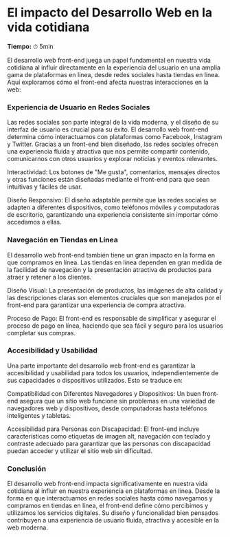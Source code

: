 # El impacto del Desarrollo Web en la vida cotidiana

**Tiempo:** ⏱ 5min

El desarrollo web front-end juega un papel fundamental en nuestra vida cotidiana al influir directamente en la experiencia del usuario en una amplia gama de plataformas en línea, desde redes sociales hasta tiendas en línea. Aquí exploramos cómo el front-end afecta nuestras interacciones en la web:

### Experiencia de Usuario en Redes Sociales

Las redes sociales son parte integral de la vida moderna, y el diseño de su interfaz de usuario es crucial para su éxito. El desarrollo web front-end determina cómo interactuamos con plataformas como Facebook, Instagram y Twitter. Gracias a un front-end bien diseñado, las redes sociales ofrecen una experiencia fluida y atractiva que nos permite compartir contenido, comunicarnos con otros usuarios y explorar noticias y eventos relevantes.

Interactividad: Los botones de "Me gusta", comentarios, mensajes directos y otras funciones están diseñadas mediante el front-end para que sean intuitivas y fáciles de usar.

Diseño Responsivo: El diseño adaptable permite que las redes sociales se adapten a diferentes dispositivos, como teléfonos móviles y computadoras de escritorio, garantizando una experiencia consistente sin importar cómo accedamos a ellas.

### Navegación en Tiendas en Línea

El desarrollo web front-end también tiene un gran impacto en la forma en que compramos en línea. Las tiendas en línea dependen en gran medida de la facilidad de navegación y la presentación atractiva de productos para atraer y retener a los clientes.

Diseño Visual: La presentación de productos, las imágenes de alta calidad y las descripciones claras son elementos cruciales que son manejados por el front-end para garantizar una experiencia de compra atractiva.

Proceso de Pago: El front-end es responsable de simplificar y asegurar el proceso de pago en línea, haciendo que sea fácil y seguro para los usuarios completar sus compras.

### Accesibilidad y Usabilidad

Una parte importante del desarrollo web front-end es garantizar la accesibilidad y usabilidad para todos los usuarios, independientemente de sus capacidades o dispositivos utilizados. Esto se traduce en:

Compatibilidad con Diferentes Navegadores y Dispositivos: Un buen front-end asegura que un sitio web funcione sin problemas en una variedad de navegadores web y dispositivos, desde computadoras hasta teléfonos inteligentes y tabletas.

Accesibilidad para Personas con Discapacidad: El front-end incluye características como etiquetas de imagen alt, navegación con teclado y contraste adecuado para garantizar que las personas con discapacidad puedan acceder y utilizar el sitio web sin dificultad.

### Conclusión

El desarrollo web front-end impacta significativamente en nuestra vida cotidiana al influir en nuestra experiencia en plataformas en línea. Desde la forma en que interactuamos en redes sociales hasta cómo navegamos y compramos en tiendas en línea, el front-end define cómo percibimos y utilizamos los servicios digitales. Su diseño y funcionalidad bien pensados contribuyen a una experiencia de usuario fluida, atractiva y accesible en la web moderna.
